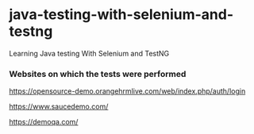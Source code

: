 # java-testing-with-selenium-and-testng
Learning Java testing With Selenium and TestNG


### Websites on which the tests were performed

https://opensource-demo.orangehrmlive.com/web/index.php/auth/login

https://www.saucedemo.com/

https://demoqa.com/